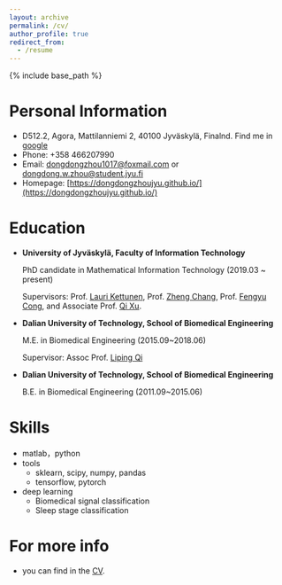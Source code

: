```yaml
---
layout: archive
permalink: /cv/
author_profile: true
redirect_from:
  - /resume
---
```


{% include base_path %}

Personal Information
======
* D512.2, Agora, Mattilanniemi 2, 40100 Jyväskylä, Finalnd. Find me in [google](https://scholar.google.com/citations?user=Ytewu44AAAAJ&hl=en)
* Phone: +358 466207990
* Email: dongdongzhou1017@foxmail.com or dongdong.w.zhou@student.jyu.fi
* Homepage: [https://dongdongzhoujyu.github.io/](https://dongdongzhoujyu.github.io/)


Education
======
* **University of Jyväskylä, Faculty of Information Technology**
  
  PhD candidate in Mathematical Information Technology (2019.03 ~ present)
  
  Supervisors: Prof. [Lauri Kettunen](https://scholar.google.com/citations?user=5oo0DaAAAAAJ&hl=en), Prof. [Zheng Chang](https://scholar.google.com/citations?user=MmARrhAAAAAJ&hl=en), Prof. [Fengyu Cong](https://scholar.google.com/citations?user=Jd0dQA8AAAAJ&hl=en), and Associate Prof. [Qi Xu](https://scholar.google.com/citations?user=dGEcAuYAAAAJ&hl=en). 
  
* **Dalian University of Technology, School of Biomedical Engineering**
  
  M.E. in Biomedical Engineering (2015.09~2018.06)
  
  Supervisor: Assoc Prof. [Liping Qi](https://www.researchgate.net/profile/Liping-Qi)

* **Dalian University of Technology, School of Biomedical Engineering**
  
  B.E. in Biomedical Engineering (2011.09~2015.06)

 
Skills
======
* matlab，python
* tools
  * sklearn, scipy, numpy, pandas
  * tensorflow, pytorch
* deep learning
  * Biomedical signal classification
  * Sleep stage classification

For more info
======  
* you can find in the [CV](../_publications/CV_DongdongZhou_September_2022.pdf).

